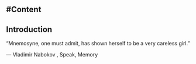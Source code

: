 #Content
---
## Introduction
“Mnemosyne, one must admit, has shown herself to be a very careless girl.”

― Vladimir Nabokov , Speak, Memory 
